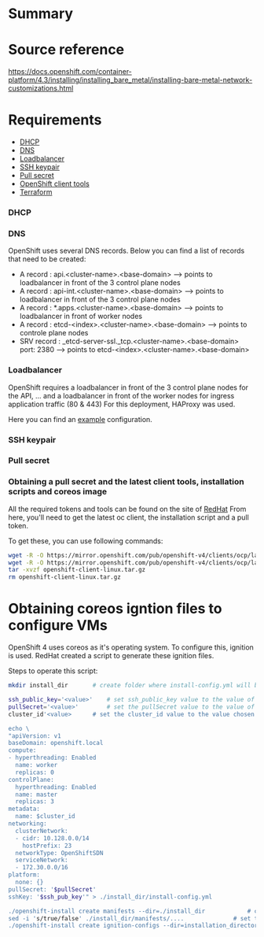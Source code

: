 # Summary #

# Source reference #
https://docs.openshift.com/container-platform/4.3/installing/installing_bare_metal/installing-bare-metal-network-customizations.html

# Requirements #
* [DHCP](#dhcp)
* [DNS](#dns)
* [Loadbalancer](#loadbalancer)
* [SSH keypair](#ssh-keypair)
* [Pull secret](#pull-secret)
* [OpenShift client tools](#obtaining-coreos-igntion-files-to-configure-vms)
* [Terraform](#terraform)

### DHCP ###

### DNS ###

OpenShift uses several DNS records.
Below you can find a list of records that need to be created:

- A record	: 	api.\<cluster-name\>.\<base-domain\> \-\-\> points to loadbalancer in front of the 3 control plane nodes
- A record	: 	api-int.\<cluster-name\>.\<base-domain\> \-\-\> points to loadbalancer in front of the 3 control plane nodes
- A record	: 	\*.apps.\<cluster-name\>.\<base-domain\> \-\-\> points to loadbalancer in front of worker nodes
- A record	: 	etcd-\<index\>.\<cluster-name\>.\<base-domain\> \-\-\> points to controle plane nodes 
- SRV record	: 	\_etcd-server-ssl._tcp.\<cluster-name\>.\<base-domain\> port: 2380 \-\-\> points to etcd-\<index\>.\<cluster-name\>.\<base-domain\>

### Loadbalancer ###

OpenShift requires a loadbalancer in front of the 3 control plane nodes for the API, ... and a loadbalancer in front of the worker nodes for ingress application traffic (80 & 443)
For this deployment, HAProxy was used.

Here you can find an [example](https://github.com/JonasGovaerts/ocp4/tree/development/haproxy) configuration.

### SSH keypair ###

### Pull secret ###

### Obtaining a pull secret and the latest client tools, installation scripts and coreos image ###

All the required tokens and tools can be found on the site of [RedHat](https://cloud.redhat.com/openshift/install/metal/user-provisioned)
From here, you'll need to get the latest oc client, the installation script and a pull token.

To get these, you can use following commands:

````bash
wget -R -O https://mirror.openshift.com/pub/openshift-v4/clients/ocp/latest/openshift-install-linux.tar.gz && tar -xvzf openshift-install-linux.tar.gz && rm openshift-install-linux.tar.gz
wget -R -O https://mirror.openshift.com/pub/openshift-v4/clients/ocp/latest/openshift-client-linux.tar.gz
tar -xvzf openshift-client-linux.tar.gz 
rm openshift-client-linux.tar.gz
````

# Obtaining coreos igntion files to configure VMs #
OpenShift 4 uses coreos as it's operating system. To configure this, ignition is used.
RedHat created a script to generate these ignition files.

Steps to operate this script:

````bash
mkdir install_dir 		# create folder where install-config.yml will be placed

ssh_public_key='<value>' 	# set ssh_public_key value to the value of the newly generated ssh keypair
pullSecret='<value>' 		# set the pullSecret value to the value of the obtained pullsecret from RedHat
cluster_id'<value> 		# set the cluster_id value to the value chosen for the cluster name

echo \
"apiVersion: v1
baseDomain: openshift.local
compute:
- hyperthreading: Enabled
  name: worker
  replicas: 0
controlPlane:
  hyperthreading: Enabled
  name: master
  replicas: 3
metadata:
  name: $cluster_id
networking:
  clusterNetwork:
  - cidr: 10.128.0.0/14
    hostPrefix: 23
  networkType: OpenShiftSDN
  serviceNetwork:
  - 172.30.0.0/16
platform:
  none: {}
pullSecret: '$pullSecret'
sshKey: '$ssh_pub_key'" > ./install_dir/install-config.yml

./openshift-install create manifests --dir=./install_dir 			# create the manifest files to be used by the script to generate the ignition files
sed -i 's/true/false' ./install_dir/manifests/....				# set the scheduleability of the controle plane nodes to false
./openshift-install create ignition-configs --dir=installation_directory	# create the ignition files required for the VMs
````
